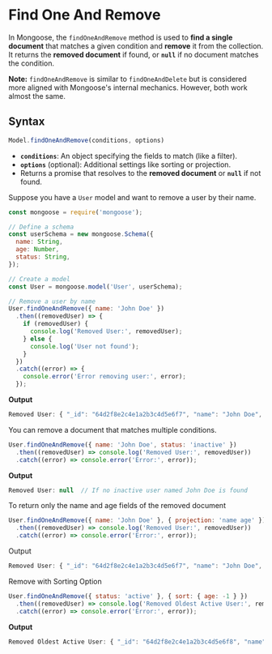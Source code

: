 # Find One And Remove

In Mongoose, the `findOneAndRemove` method is used to **find a single document** that matches a given condition and **remove** it from the collection. It returns the **removed document** if found, or **`null`** if no document matches the condition.

**Note:** `findOneAndRemove` is similar to `findOneAndDelete` but is considered more aligned with Mongoose's internal mechanics. However, both work almost the same.

## Syntax

```jsx
Model.findOneAndRemove(conditions, options)
```

- **`conditions`**: An object specifying the fields to match (like a filter).
- **`options`** (optional): Additional settings like sorting or projection.
- Returns a promise that resolves to the **removed document** or **`null`** if not found.

Suppose you have a `User` model and want to remove a user by their name.

```jsx
const mongoose = require('mongoose');

// Define a schema
const userSchema = new mongoose.Schema({
  name: String,
  age: Number,
  status: String,
});

// Create a model
const User = mongoose.model('User', userSchema);

// Remove a user by name
User.findOneAndRemove({ name: 'John Doe' })
  .then((removedUser) => {
    if (removedUser) {
      console.log('Removed User:', removedUser);
    } else {
      console.log('User not found');
    }
  })
  .catch((error) => {
    console.error('Error removing user:', error);
  });
```

**Output**

```jsx
Removed User: { "_id": "64d2f8e2c4e1a2b3c4d5e6f7", "name": "John Doe", "age": 30, "status": "active" }
```

You can remove a document that matches multiple conditions.

```jsx
User.findOneAndRemove({ name: 'John Doe', status: 'inactive' })
  .then((removedUser) => console.log('Removed User:', removedUser))
  .catch((error) => console.error('Error:', error));
```

**Output**

```jsx
Removed User: null  // If no inactive user named John Doe is found
```

To return only the name and age fields of the removed document

```jsx
User.findOneAndRemove({ name: 'John Doe' }, { projection: 'name age' })
  .then((removedUser) => console.log('Removed User:', removedUser))
  .catch((error) => console.error('Error:', error));
```

Output

```jsx
Removed User: { "_id": "64d2f8e2c4e1a2b3c4d5e6f7", "name": "John Doe", "age": 30 }
```

Remove with Sorting Option

```jsx
User.findOneAndRemove({ status: 'active' }, { sort: { age: -1 } })
  .then((removedUser) => console.log('Removed Oldest Active User:', removedUser))
  .catch((error) => console.error('Error:', error));
```

**Output**

```jsx
Removed Oldest Active User: { "_id": "64d2f8e2c4e1a2b3c4d5e6f8", "name": "Alice", "age": 45, "status": "active" }
```
